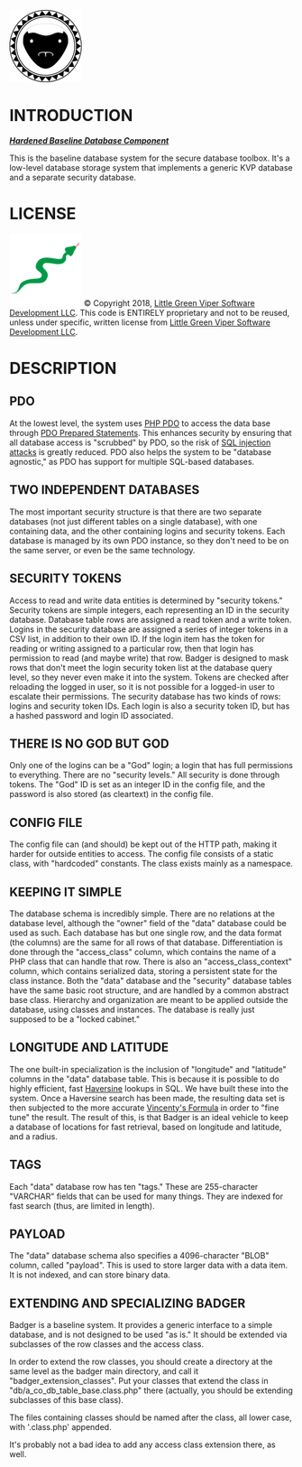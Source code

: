 ![Honey Badger Don't Care](icon.png)

INTRODUCTION
============

***[Hardened Baseline Database Component](https://en.wikipedia.org/wiki/The_Crazy_Nastyass_Honey_Badger#Honey_Badger_Don't_Care)***

This is the baseline database system for the secure database toolbox.
It's a low-level database storage system that implements a generic KVP database and a separate security database.

LICENSE
=======

![Little Green Viper Software Development LLC](spec/viper.png)
© Copyright 2018, [Little Green Viper Software Development LLC](https://littlegreenviper.com).
This code is ENTIRELY proprietary and not to be reused, unless under specific, written license from [Little Green Viper Software Development LLC](https://littlegreenviper.com).

DESCRIPTION
===========

PDO
---

At the lowest level, the system uses [PHP PDO](https://php.net/pdo) to access the data base through [PDO Prepared Statements](https://secure.php.net/manual/en/pdo.prepared-statements.php).
This enhances security by ensuring that all database access is "scrubbed" by PDO, so the risk of [SQL injection attacks](https://www.w3schools.com/sql/sql_injection.asp) is greatly reduced.
PDO also helps the system to be "database agnostic," as PDO has support for multiple SQL-based databases.

TWO INDEPENDENT DATABASES
-------------------------

The most important security structure is that there are two separate databases (not just different tables on a single database), with one containing data, and the other containing logins and security tokens.
Each database is managed by its own PDO instance, so they don't need to be on the same server, or even be the same technology.

SECURITY TOKENS
---------------

Access to read and write data entities is determined by "security tokens." Security tokens are simple integers, each representing an ID in the security database. Database table rows are assigned a read token and a write token.
Logins in the security database are assigned a series of integer tokens in a CSV list, in addition to their own ID. If the login item has the token for reading or writing assigned to a particular row, then that login has permission to read (and maybe write) that row.
Badger is designed to mask rows that don't meet the login security token list at the database query level, so they never even make it into the system.
Tokens are checked after reloading the logged in user, so it is not possible for a logged-in user to escalate their permissions.
The security database has two kinds of rows: logins and security token IDs. Each login is also a security token ID, but has a hashed password and login ID associated.

THERE IS NO GOD BUT GOD
-----------------------

Only one of the logins can be a "God" login; a login that has full permissions to everything. There are no "security levels." All security is done through tokens. The "God" ID is set as an integer ID in the config file, and the password is also stored (as cleartext) in the config file.

CONFIG FILE
-----------

The config file can (and should) be kept out of the HTTP path, making it harder for outside entities to access.
The config file consists of a static class, with "hardcoded" constants. The class exists mainly as a namespace.

KEEPING IT SIMPLE
-----------------

The database schema is incredibly simple. There are no relations at the database level, although the "owner" field of the "data" database could be used as such.
Each database has but one single row, and the data format (the columns) are the same for all rows of that database. Differentiation is done through the "access_class" column, which contains the name of a PHP class that can handle that row. There is also an "access_class_context" column, which contains serialized data, storing a persistent state for the class instance.
Both the "data" database and the "security" database tables have the same basic root structure, and are handled by a common abstract base class.
Hierarchy and organization are meant to be applied outside the database, using classes and instances. The database is really just supposed to be a "locked cabinet."

LONGITUDE AND LATITUDE
----------------------

The one built-in specialization is the inclusion of "longitude" and "latitude" columns in the "data" database table. This is because it is possible to do highly efficient, fast [Haversine](https://en.wikipedia.org/wiki/Haversine_formula) lookups in SQL. We have built these into the system.
Once a Haversine search has been made, the resulting data set is then subjected to the more accurate [Vincenty's Formula](https://en.wikipedia.org/wiki/Vincenty%27s_formulae) in order to "fine tune" the result.
The result of this, is that Badger is an ideal vehicle to keep a database of locations for fast retrieval, based on longitude and latitude, and a radius.

TAGS
----

Each "data" database row has ten "tags." These are 255-character "VARCHAR" fields that can be used for many things. They are indexed for fast search (thus, are limited in length).

PAYLOAD
-------

The "data" database schema also specifies a 4096-character "BLOB" column, called "payload". This is used to store larger data with a data item. It is not indexed, and can store binary data.

EXTENDING AND SPECIALIZING BADGER
---------------------------------

Badger is a baseline system. It provides a generic interface to a simple database, and is not designed to be used "as is." It should be extended via subclasses of the row classes and the access class.

In order to extend the row classes, you should create a directory at the same level as the badger main directory, and call it "badger_extension_classes". Put your classes that extend the class in "db/a_co_db_table_base.class.php" there (actually, you should be extending subclasses of this base class).

The files containing classes should be named after the class, all lower case, with '.class.php' appended.

It's probably not a bad idea to add any access class extension there, as well.


